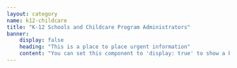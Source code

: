 ```yaml
---
layout: category
name: k12-childcare
title: "K-12 Schools and Childcare Program Administrators"
banner:
    display: false
    heading: "This is a place to place urgent information"
    content: "You can set this component to 'display: true' to show a banner at the top of the page."
---
```

